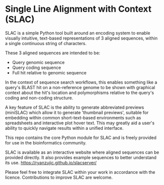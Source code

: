 # Single Line Alignment with Context (SLAC)

SLAC is a simple Python tool built around an encoding system to enable visually intuitive, text-based representations of 3 aligned sequences, within a single continuous string of characters.

These 3 aligned sequences are intended to be:
- Query genomic sequence
- Query coding sequence
- Full hit relative to genomic sequence

In the context of sequence search workflows, this enables something like a query's BLAST hit on a non-reference genome to be shown with graphical context about the hit's location and polymorphisms relative to the query's coding and non-coding structure. 

A key feature of SLAC is the ability to generate abbreviated previews (miniSLAC) which allow it to generate 'thumbnail previews', suitable for embedding within common short-text-based environments such as spreadsheets and interactive plot hover text. This may greatly aid a user's ability to quickly navigate results within a unified interface.

This repo contains the core Python module for SLAC and is freely provided for use in the bioinformatics community.

SLAC is available as an interactive website where aligned sequences can be provided directly. It also provides example sequences to better understand its use.
https://ryanzujic.github.io/slacserver/

Please feel free to integrate SLAC within your work in accordance with the licence. Contributions to improve SLAC are welcome.

